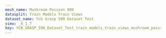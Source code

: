 ```yaml
---
mesh_name: Mushroom Poisson 008
datasplit: Train Models Train Views
dataset_name: Ycb Grasp 590 Dataset Test
view: _4_1_7
key: YCB_GRASP_590_Dataset_Test_train_models_train_views_mushroom_poisson_008__4_1_7
---
```


